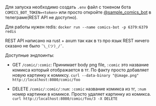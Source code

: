 Для запуска необходимо создать `.env` файл с токеном бота `COMICS_BOT_TOKEN=<token>` или просто откройте [@sample_comics_bot](https://t.me/sample_comics_bot) в телеграме(REST API не доступно).

Для работы нужен redis: `docker run --name comics-bot -p 6379:6379 redis`

REST API написано на rust + axum так как в тз про язык REST ничего сказано не было `¯\_(ツ)_/¯`.

Доступные эндпоинты:
* GET `/comic/:comic`: Принимает body png file, `:comic` это название комикса который отображается в тг.
По факту просто добавляет новую картинку к комиксу.
`curl --data-binary "@image.png" http://localhost:8080/comic/foo`

* DELETE `/comic/:comic/:num`: `:comic` название комикса из тг, `:num` номер картинки в комиксе.
Просто удаляет картинку из комикса.
`curl http://localhost:8080/comic/foo/3 -X DELETE`


